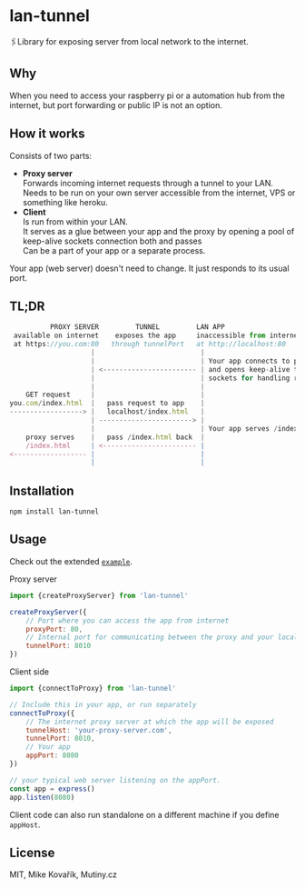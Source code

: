 # lan-tunnel

🖇Library for exposing server from local network to the internet.

## Why

When you need to access your raspberry pi or a automation hub from the internet, but port forwarding or public IP is not an option. 

## How it works

Consists of two parts:
* **Proxy server**
<br>Forwards incoming internet requests through a tunnel to your LAN.
<br>Needs to be run on your own server accessible from the internet, VPS or something like heroku.
* **Client**
<br>Is run from within your LAN.
<br>It serves as a glue between your app and the proxy by opening a pool of keep-alive sockets connection both and passes 
<br>Can be a part of your app or a separate process.

Your app (web server) doesn't need to change. It just responds to its usual port.


## TL;DR

```js
          PROXY SERVER         TUNNEL         LAN APP
 available on internet    exposes the app     inaccessible from internet
 at https://you.com:80   through tunnelPort   at http://localhost:80
                    |                          |
                    |                          | Your app connects to proxy
                    | <----------------------- | and opens keep-alive tunnel
                    |                          | sockets for handling requests
                    |                          |
    GET request     |                          |
you.com/index.html  |   pass request to app    |
------------------> |   localhost/index.html   |
                    | -----------------------> |
                    |                          | Your app serves /index.html
    proxy serves    |   pass /index.html back  |
    /index.html     | <----------------------- |
<------------------ |                          |
                    |                          |
```

## Installation

```
npm install lan-tunnel
```

## Usage

Check out the extended [`example`](example).

Proxy server

```js
import {createProxyServer} from 'lan-tunnel'

createProxyServer({
	// Port where you can access the app from internet
	proxyPort: 80,
	// Internal port for communicating between the proxy and your local app
	tunnelPort: 8010
})
```

Client side

```js
import {connectToProxy} from 'lan-tunnel'

// Include this in your app, or run separately
connectToProxy({
	// The internet proxy server at which the app will be exposed
    tunnelHost: 'your-proxy-server.com',
	tunnelPort: 8010,
	// Your app
	appPort: 8080
})

// your typical web server listening on the appPort.
const app = express()
app.listen(8080)
```

Client code can also run standalone on a different machine if you define `appHost`.

## License

MIT, Mike Kovařík, Mutiny.cz
